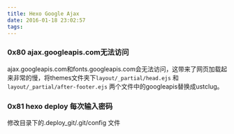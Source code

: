 ```yaml
---
title: Hexo Google Ajax
date: 2016-01-18 23:02:57
tags:
---
```


### 0x80 ajax.googleapis.com无法访问
ajax.googleapis.com和fonts.googleapis.com会无法访问，这带来了网页加载起来非常的慢，将themes文件夹下`layout/_partial/head.ejs` 和`layout/_partial/after-footer.ejs` 两个文件中的googleapis替换成ustclug。

### 0x81 hexo deploy 每次输入密码
修改目录下的.deploy_git/.git/config 文件